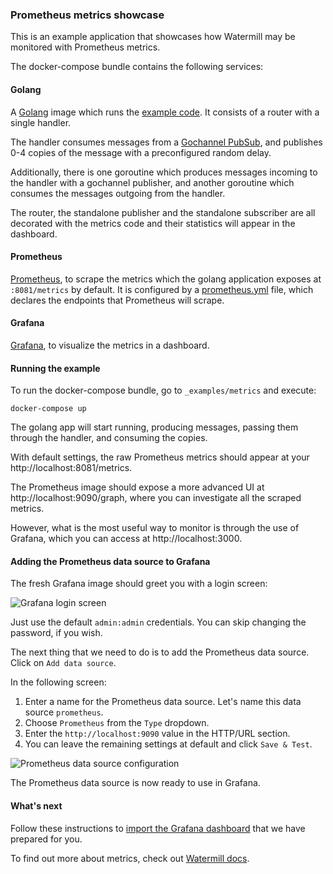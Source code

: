 ### Prometheus metrics showcase

This is an example application that showcases how Watermill may be monitored with Prometheus metrics.

The docker-compose bundle contains the following services:

#### Golang
 A [Golang](https://hub.docker.com/_/golang) image which runs the [example code](https://github.com/ThreeDotsLabs/watermill/blob/master/_examples/metrics/main.go). It consists of a router with a single handler. 
 
 The handler consumes messages from a [Gochannel PubSub](https://github.com/ThreeDotsLabs/watermill/tree/master/message/infrastructure/gochannel), and publishes 0-4 copies of the message with a preconfigured random delay.

Additionally, there is one goroutine which produces messages incoming to the handler with a gochannel publisher, and another goroutine which consumes the messages outgoing from the handler.

The router, the standalone publisher and the standalone subscriber are all decorated with the metrics code and their statistics will appear in the dashboard.

#### Prometheus
[Prometheus](https://hub.docker.com/r/prom/prometheus/), to scrape the metrics which the golang application exposes at `:8081/metrics` by default. It is configured by a [prometheus.yml](https://github.com/ThreeDotsLabs/watermill/blob/master/_examples/metrics/prometheus.yml) file, which declares the endpoints that Prometheus will scrape.

#### Grafana
[Grafana](https://hub.docker.com/r/grafana/grafana), to visualize the metrics in a dashboard.

#### Running the example

To run the docker-compose bundle, go to `_examples/metrics` and execute:

```
docker-compose up
```

The golang app will start running, producing messages, passing them through the handler, and consuming the copies.

With default settings, the raw Prometheus metrics should appear at your http://localhost:8081/metrics. 

The Prometheus image should expose a more advanced UI at http://localhost:9090/graph, where you can investigate all the scraped metrics.

However, what is the most useful way to monitor is through the use of Grafana, which you can access at http://localhost:3000. 

#### Adding the Prometheus data source to Grafana

The fresh Grafana image should greet you with a login screen:

![Grafana login screen](https://gitlab.com/threedotslabs/threedots.tech/raw/master/static/watermill-io/grafana_login.png)

Just use the default `admin:admin` credentials. You can skip changing the password, if you wish.

The next thing that we need to do is to add the Prometheus data source. Click on `Add data source`.

In the following screen:

1. Enter a name for the Prometheus data source. Let's name this data source `prometheus`.
1. Choose `Prometheus` from the `Type` dropdown.
1. Enter the `http://localhost:9090` value in the HTTP/URL section.
1. You can leave the remaining settings at default and click `Save & Test`.

![Prometheus data source configuration](https://gitlab.com/threedotslabs/threedots.tech/raw/master/static/watermill-io/prometheus_data_source_config.png)

The Prometheus data source is now ready to use in Grafana.

#### What's next

Follow these instructions to [import the Grafana dashboard](https://watermill.io/docs/metrics#importing-the-dashboard) that we have prepared for you.

To find out more about metrics, check out [Watermill docs](https://watermill.io/docs/metrics).
